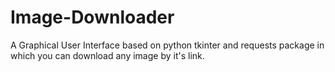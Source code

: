 # Image-Downloader
A Graphical User Interface based on python tkinter and requests package in which you can download any image by it's link.
